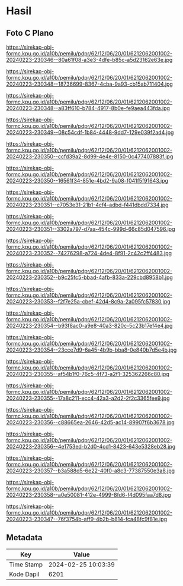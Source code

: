 # Hasil

## Foto C Plano

https://sirekap-obj-formc.kpu.go.id/a10b/pemilu/pdpr/62/12/06/20/01/6212062001002-20240223-230346--80a61f08-a3e3-4dfe-b85c-a5d23162e63e.jpg

https://sirekap-obj-formc.kpu.go.id/a10b/pemilu/pdpr/62/12/06/20/01/6212062001002-20240223-230348--18736699-8367-4cba-9a93-cb15ab711404.jpg

https://sirekap-obj-formc.kpu.go.id/a10b/pemilu/pdpr/62/12/06/20/01/6212062001002-20240223-230348--a83ff610-b784-4917-8b0e-fe9aea443fda.jpg

https://sirekap-obj-formc.kpu.go.id/a10b/pemilu/pdpr/62/12/06/20/01/6212062001002-20240223-230349--08c54cdf-1b84-4448-9dd7-129e039f2ad4.jpg

https://sirekap-obj-formc.kpu.go.id/a10b/pemilu/pdpr/62/12/06/20/01/6212062001002-20240223-230350--ccfd39a2-8d99-4e4e-8150-0c477407883f.jpg

https://sirekap-obj-formc.kpu.go.id/a10b/pemilu/pdpr/62/12/06/20/01/6212062001002-20240223-230350--16561f34-851e-4bd2-9a08-f041f5f91643.jpg

https://sirekap-obj-formc.kpu.go.id/a10b/pemilu/pdpr/62/12/06/20/01/6212062001002-20240223-230351--c7053e31-21b1-4cf4-adbd-f441dbdd7334.jpg

https://sirekap-obj-formc.kpu.go.id/a10b/pemilu/pdpr/62/12/06/20/01/6212062001002-20240223-230351--3302a797-d7aa-454c-999d-66c85d047596.jpg

https://sirekap-obj-formc.kpu.go.id/a10b/pemilu/pdpr/62/12/06/20/01/6212062001002-20240223-230352--74276298-a724-4de4-8f91-2c42c2ff4483.jpg

https://sirekap-obj-formc.kpu.go.id/a10b/pemilu/pdpr/62/12/06/20/01/6212062001002-20240223-230352--b9c25fc5-bbad-4afb-833a-229cbd8958b1.jpg

https://sirekap-obj-formc.kpu.go.id/a10b/pemilu/pdpr/62/12/06/20/01/6212062001002-20240223-230353--f2f7e25a-cbef-42d4-8c9a-2a095fc57830.jpg

https://sirekap-obj-formc.kpu.go.id/a10b/pemilu/pdpr/62/12/06/20/01/6212062001002-20240223-230354--b93f8ac0-a9e8-40a3-820c-5c23b17ef4e4.jpg

https://sirekap-obj-formc.kpu.go.id/a10b/pemilu/pdpr/62/12/06/20/01/6212062001002-20240223-230354--23cce7d9-6a45-4b9b-bba8-0e840b7d5e4b.jpg

https://sirekap-obj-formc.kpu.go.id/a10b/pemilu/pdpr/62/12/06/20/01/6212062001002-20240223-230355--af54b1f0-76c5-4f73-a2f1-325362266c80.jpg

https://sirekap-obj-formc.kpu.go.id/a10b/pemilu/pdpr/62/12/06/20/01/6212062001002-20240223-230355--17a8c211-ecc4-42a3-a2d2-2f2c3365fee9.jpg

https://sirekap-obj-formc.kpu.go.id/a10b/pemilu/pdpr/62/12/06/20/01/6212062001002-20240223-230356--c88665ea-2646-42d5-ac14-89907f6b3678.jpg

https://sirekap-obj-formc.kpu.go.id/a10b/pemilu/pdpr/62/12/06/20/01/6212062001002-20240223-230356--4e1753ed-b2d0-4cd1-8423-643e5328eb28.jpg

https://sirekap-obj-formc.kpu.go.id/a10b/pemilu/pdpr/62/12/06/20/01/6212062001002-20240223-230357--b3a588d5-6e22-40f0-a8c3-77387550e3a8.jpg

https://sirekap-obj-formc.kpu.go.id/a10b/pemilu/pdpr/62/12/06/20/01/6212062001002-20240223-230358--a0e50081-412e-4999-8fd6-f4d095faa7d8.jpg

https://sirekap-obj-formc.kpu.go.id/a10b/pemilu/pdpr/62/12/06/20/01/6212062001002-20240223-230347--76f3754b-aff9-4b2b-b814-fca48fc9f81e.jpg


## Metadata

| Key        | Value               |
| ---------- | ------------------- |
| Time Stamp | 2024-02-25 10:03:39 |
| Kode Dapil | 6201                |



